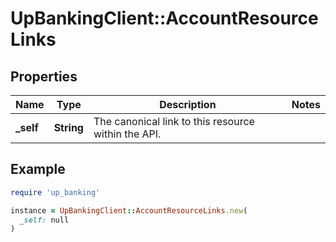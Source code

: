 # UpBankingClient::AccountResourceLinks

## Properties

| Name | Type | Description | Notes |
| ---- | ---- | ----------- | ----- |
| **_self** | **String** | The canonical link to this resource within the API.  |  |

## Example

```ruby
require 'up_banking'

instance = UpBankingClient::AccountResourceLinks.new(
  _self: null
)
```

